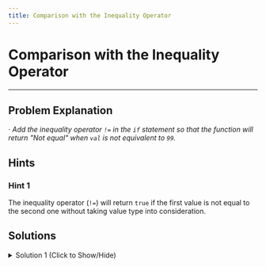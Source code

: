 ```yaml
---
title: Comparison with the Inequality Operator
---
```

# Comparison with the Inequality Operator

---
## Problem Explanation
· _Add the inequality operator `!=` in the `if` statement so that the function will return "Not equal" when `val` is not equivalent to `99`._

## Hints

### Hint 1
The inequality operator (`!=`) will return `true` if the first value is not equal to the second one without taking value type into consideration.


## Solutions

<details><summary>Solution 1 (Click to Show/Hide)</summary>

```javascript
// Setup
function testNotEqual(val) {
  if (val != 99) {
    // Change this line
    return "Not Equal";
  }
  return "Equal";
}

// Change this value to test
testNotEqual(10);
```

#### Code Explanation
The function first evaluates `if` the condition `(val != 99)` evaluates to `true`. If it does, it returns the statement between the curly braces ("Not equal"). If it doesn't, it returns the next `return` statement outside them ("Equal"). 

#### Relevant Links

- ["Inequality operator" - *MDN JavaScript reference*](https://developer.mozilla.org/en-US/docs/Web/JavaScript/Reference/Operators/Comparison_Operators#Using_the_Equality_Operators#Inequality_(!))
</details>
